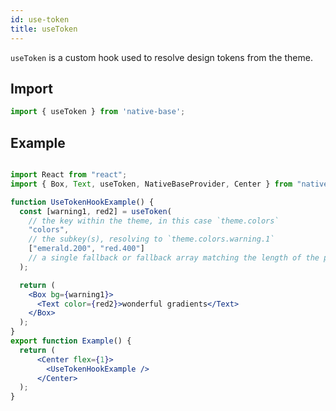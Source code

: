 ```yaml
---
id: use-token
title: useToken
---
```


`useToken` is a custom hook used to resolve design tokens from the theme.

## Import

```jsx
import { useToken } from 'native-base';
```

## Example

```jsx isLive=true

import React from "react";
import { Box, Text, useToken, NativeBaseProvider, Center } from "native-base";

function UseTokenHookExample() {
  const [warning1, red2] = useToken(
    // the key within the theme, in this case `theme.colors`
    "colors",
    // the subkey(s), resolving to `theme.colors.warning.1`
    ["emerald.200", "red.400"]
    // a single fallback or fallback array matching the length of the previous arg
  );

  return (
    <Box bg={warning1}>
      <Text color={red2}>wonderful gradients</Text>
    </Box>
  );
}
export function Example() {
  return (
      <Center flex={1}>
        <UseTokenHookExample />
      </Center>
  );
}
```

